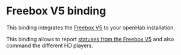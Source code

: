 # Freebox V5 binding

This binding integrates the [Freebox V5](http://www.free.fr/) to your openHab installation.

This binding allows to report [statuses from the Freebox V5](http://mafreebox.free.fr/pub/fbx_info.txt) and also command the different HD players.

